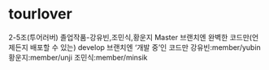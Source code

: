 # tourlover
2-5조(투어러버) 졸업작품-강유빈,조민식,황운지
Master 브랜치엔 완벽한 코드만(언제든지 배포할 수 있는)
develop 브랜치엔 ‘개발 중’인 코드만
강유빈:member/yubin 황운지:member/unji 조민식:member/minsik
